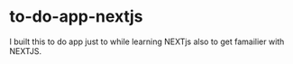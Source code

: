 # to-do-app-nextjs
I built this to do app just to while learning NEXTjs also to get famailier with NEXTJS.
